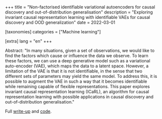 +++
title = "Non-factorised identifiable variational autoencoders for causal discovery and out-of-distribution generalisation"
description = "Exploring invariant causal representation learning with identifiable VAEs for causal discovery and OOD generalization"
date = 2022-03-01

[taxonomies]
categories = ["Machine learning"]

[extra]
lang = "en"
+++

Abstract: "In many situations, given a set of observations, we would like to find the factors which cause or influence the data we observe. To learn these factors, we can use a deep generative model such as a variational auto-encoder (VAE), which maps the data to a latent space. However, a limitation of the VAE is that it is not identifiable, in the sense that two different sets of parameters may yield the same model. To address this, it is possible to augment the VAE in such a way that it becomes identifiable while remaining capable of flexible representations. This paper explores invariant causal representation learning (ICaRL), an algorithm for causal representation learning with possible applications in causal discovery and out-of-distribution generalisation."

Full [write-up](/assets/icarl.pdf) and [code](https://github.com/inwaves/icarl).